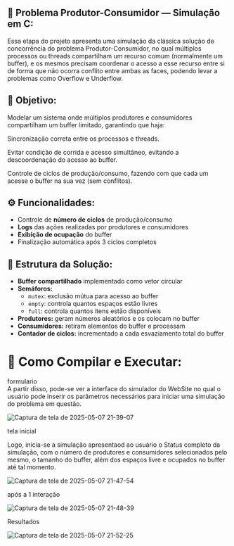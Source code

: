 ## 🧵 Problema Produtor-Consumidor — Simulação em C:
Essa etapa do projeto apresenta uma simulação da clássica solução de concorrência do problema Produtor-Consumidor, no qual múltiplos processos ou threads compartilham um recurso comum (normalmente um buffer), e os mesmos precisam coordenar o acesso a esse recurso entre si de forma que não ocorra conflito entre ambas as faces, podendo levar a problemas como Overflow e Underflow.

## 🎯 Objetivo:
Modelar um sistema onde múltiplos produtores e consumidores compartilham um buffer limitado, garantindo que haja:

Sincronização correta entre os processos e threads.

Evitar condição de corrida e acesso simultâneo, evitando a descoordenação do acesso ao buffer.

Controle de ciclos de produção/consumo, fazendo com que cada um acesse o buffer na sua vez (sem conflitos).

## ⚙️ Funcionalidades:  

- Controle de **número de ciclos** de produção/consumo
- **Logs** das ações realizadas por produtores e consumidores
- **Exibição de ocupação** do buffer
- Finalização automática após 3 ciclos completos

## 📐 Estrutura da Solução:

- **Buffer compartilhado** implementado como vetor circular
- **Semáforos:**
  - `mutex`: exclusão mútua para acesso ao buffer
  - `empty`: controla quantos espaços estão livres
  - `full`: controla quantos itens estão disponíveis
- **Produtores:** geram números aleatórios e os colocam no buffer
- **Consumidores:** retiram elementos do buffer e processam
- **Contador de ciclos:** incrementado a cada esvaziamento total do buffer

# 🧪 Como Compilar e Executar:

formulario  
A partir disso, pode-se ver a interface do simulador do WebSite no qual o usuário pode inserir os parâmetros necessários para iniciar uma simulação do problema em questão.

![Captura de tela de 2025-05-07 21-39-07](https://github.com/user-attachments/assets/7a7b1f3a-b57e-4003-b18e-a8465fde3259)


tela inicial  

Logo, inicia-se a simulação apresentaod ao usuário o Status completo da simulação, com o número de produtores e consumidores selecionados pelo mesmo, o tamanho do buffer, além dos espaços livre e ocupados no buffer até tal momento.

![Captura de tela de 2025-05-07 21-47-54](https://github.com/user-attachments/assets/1d83814b-2a93-4682-b02c-b6584a09f510)



após a 1 interação  

![Captura de tela de 2025-05-07 21-48-39](https://github.com/user-attachments/assets/203c8b3a-6c1b-4aca-805a-074cffac653d)


Resultados  

![Captura de tela de 2025-05-07 21-52-25](https://github.com/user-attachments/assets/47e4c7c9-1f5f-463f-bc13-79c635762de4)


